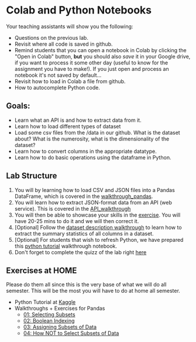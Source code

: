 # Colab and Python Notebooks
Your teaching assistants will show you the following:
- Questions on the previous lab.
- Revisit where all code is saved in github.
- Remind students that you can open a notebook in Colab by clicking the "Open in Colab" button, **but** you should also *save* it in your Google drive, if you want to process it some other day (useful to know for the assignment you have to make!). If you just open and process an notebook it's not saved by default...
- Revisit how to load in Colab a file from github.
- How to autocomplete Python code.

## Goals:
- Learn what an API is and how to extract data from it.
- Learn how to load different types of dataset
- Load some csv files from the /data in our github. What is the dataset about? What is the numerosity, what is the dimensionality of the dataset? 
- Learn how to convert columns in the appropriate datatype.
- Learn how to do basic operations using the dataframe in Python.

## Lab Structure
1. You will by learning how to load CSV and JSON files into a Pandas DataFrame, which is covered in the [walkthrough_pandas](walkthroughs/walkthrough_pandas.ipynb).
2. You will learn how to extract JSON-format data from an API (web service). This is covered in the [API_walkthrough](walkthroughs/API_walkthrough.ipynb)
3. You will then be able to showcase your skills in the [exercise](exercises/exercise_01.ipynb). You will have 20-25 mins to do it and we will then correct it.
4. [Optional] Follow the [dataset description walkthrough](walkthroughs/Dataset_Descriptions.ipynb) to learn how to extract the summary statistics of all columns in a dataset.
5. [Optional] For students that wish to refresh Python, we have prepared this [python tutorial](walkthroughs/walkthrough_python_tuto.ipynb) walkthrough notebook.
6. Don't forget to complete the quizz of the lab right [here](https://moodle.unil.ch/mod/quiz/view.php?id=1871978)

## Exercises at HOME
Please do them all since this is the very base of what we will do all semester. This will be the most you will have to do at home all semester.
- Python Tutorial at [Kaggle](https://www.kaggle.com/learn/python)
- Walkthroughs + Exercises for Pandas
    - [01: Selecting Subsets](@Home/02_1_Selecting_Subsets_with_%5B_%5D%2C_loc_and_iloc.ipynb)
    - [02: Boolean Indexing](@Home/02_2_Boolean_Indexing.ipynb)
    - [03: Assigning Subsets of Data](@Home/02_3_Assigning_subsets_of_data.ipynb)
    - [04: How NOT to Select Subsets of Data](@Home/02_4_How_NOT_to_select_subsets_of_data.ipynb)
